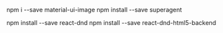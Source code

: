 npm i --save material-ui-image
npm install --save superagent


npm install --save react-dnd
npm install --save react-dnd-html5-backend
